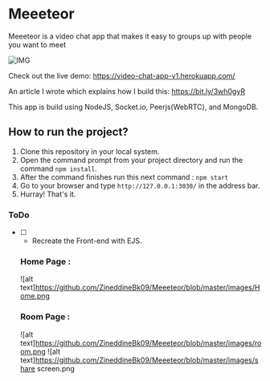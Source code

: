 # Meeeteor

Meeeteor is a video chat app that makes it easy to groups up with people you want to meet

![IMG](./video-chat.png)

Check out the live demo: https://video-chat-app-v1.herokuapp.com/

An article I wrote which explains how I build this: https://bit.ly/3wh0gyR

This app is build using NodeJS, Socket.io, Peerjs(WebRTC), and MongoDB.

## How to run the project?

1. Clone this repository in your local system.
2. Open the command prompt from your project directory and run the command `npm install`.
3. After the command finishes run this next command : `npm start`
4. Go to your browser and type `http://127.0.0.1:3030/` in the address bar.
5. Hurray! That's it.

### ToDo

- [ ] - Recreate the Front-end with EJS.

  ### Home Page : 
  ![alt text]https://github.com/ZineddineBk09/Meeeteor/blob/master/images/Home.png
  
  
  ### Room Page :
  ![alt text]https://github.com/ZineddineBk09/Meeeteor/blob/master/images/room.png
  ![alt text]https://github.com/ZineddineBk09/Meeeteor/blob/master/images/share screen.png
  
  
    
